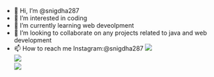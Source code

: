 - 👋 Hi, I’m @snigdha287
- 👀 I’m interested in coding
- 🌱 I’m currently learning web deveolpment
- 💞️ I’m looking to collaborate on any projects related to java and web development
- 📫 How to reach me Instagram:@snigdha287
![](http://github-profile-summary-cards.vercel.app/api/cards/profile-details?username=snigdha287&theme=monokai) <br/>
![](http://github-profile-summary-cards.vercel.app/api/cards/repos-per-language?username=snigdha287&theme=gotham) <br/>
![](http://github-profile-summary-cards.vercel.app/api/cards/stats?username=snigdha287&theme=midnight_purple)
<!---
snigdha287/snigdha287 is a ✨ special ✨ repository because its `README.md` (this file) appears on your GitHub profile.
You can click the Preview link to take a look at your changes.
--->
